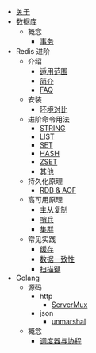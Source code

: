 <!-- docs/_sidebar.md -->
- [关于](/README.md)
- 数据库
  - 概念
    - [事务](/db/concept/tx.md)
- Redis 进阶
  - 介绍
    - [适用范围](/redis/README.md)
    - [简介](/redis/introduction/preface.md)
    - [FAQ](/redis/introduction/faq.md)
  - 安装
    - [环境对比](/redis/install/installation.md)
  - 进阶命令用法
    - [STRING](/redis/commands/string.md)
    - [LIST](/redis/commands/list.md) 
    - [SET](/redis/commands/set.md)
    - [HASH](/redis/commands/hash.md)
    - [ZSET](/redis/commands/zset.md)
    - [其他](/redis/commands/others.md)
  - 持久化原理
    - [RDB & AOF](/redis/persistence/rdbaof.md)
  - 高可用原理
    - [主从复制](/redis/ha/replica.md)
    - [哨兵](/redis/ha/sentinel.md)
    - [集群](/redis/ha/cluster.md)
  - 常见实践
    - [缓存](/redis/practice/cache.md)
    - [数据一致性](/redis/practice/consistency.md)
    - [扫描键](/redis/practice/scanKey.md)
- Golang
  - 源码
    - http
      - [ServerMux](/golang/code/http/servermux.md)
    - json
      - [unmarshal](/golang/code/json/unmarshal.md)
  - 概念
    - [调度器与协程](/golang/concept/goroutine.md)